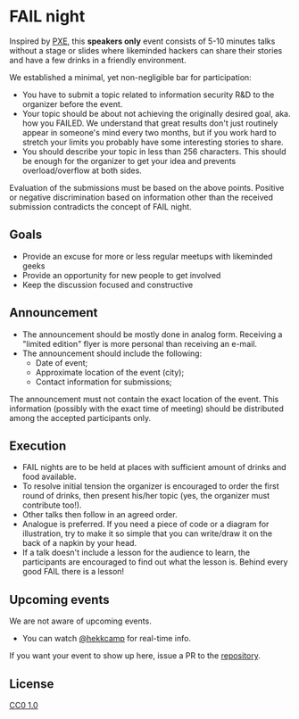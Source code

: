 # FAIL night


Inspired by [PXE](http://ph-neutral.darklab.org/PXE5.txt), this **speakers only** event consists of 5-10 minutes talks without a stage or slides where likeminded hackers can share their stories and have a few drinks in a friendly environment.

We established a minimal, yet non-negligible bar for participation:

* You have to submit a topic related to information security R&amp;D to the organizer before the event.
* Your topic should be about not achieving the originally desired goal, aka. how you FAILED. We understand that great results don't just routinely appear in someone's mind every two months, but if you work hard to stretch your limits you probably have some interesting stories to share.
* You should describe your topic in less than 256 characters. This should be enough for the organizer to get your idea and prevents overload/overflow at both sides.

Evaluation of the submissions must be based on the above points. Positive or negative discrimination based on information other than the received submission contradicts the concept of FAIL night.

## Goals

* Provide an excuse for more or less regular meetups with likeminded geeks
* Provide an opportunity for new people to get involved
* Keep the discussion focused and constructive

## Announcement
* The announcement should be mostly done in analog form. Receiving a "limited edition" flyer is more personal than receiving an e-mail.
* The announcement should include the following:
  * Date of event;
  * Approximate location of the event (city);
  * Contact information for submissions;
    
The announcement must not contain the exact location of the event. This information (possibly with the exact time of meeting) should be distributed among the accepted participants only.

## Execution

* FAIL nights are to be held at places with sufficient amount of drinks and food available.
* To resolve initial tension the organizer is encouraged to order the first round of drinks, then present his/her topic (yes, the organizer must contribute too!).
* Other talks then follow in an agreed order.
* Analogue is preferred. If you need a piece of code or a diagram for illustration, try to make it so simple that you can write/draw it on the back of a napkin by your head.
* If a talk doesn't include a lesson for the audience to learn, the participants are encouraged to find out what the lesson is. Behind every good FAIL there is a lesson!

## Upcoming events

We are not aware of upcoming events.

* You can watch [@hekkcamp](https://twitter.com/hekkcamp) for real-time info.

If you want your event to show up here, issue a PR to the [repository](https://github.com/failnight/failnight.github.io).

## License

[CC0 1.0](https://creativecommons.org/publicdomain/zero/1.0/)
